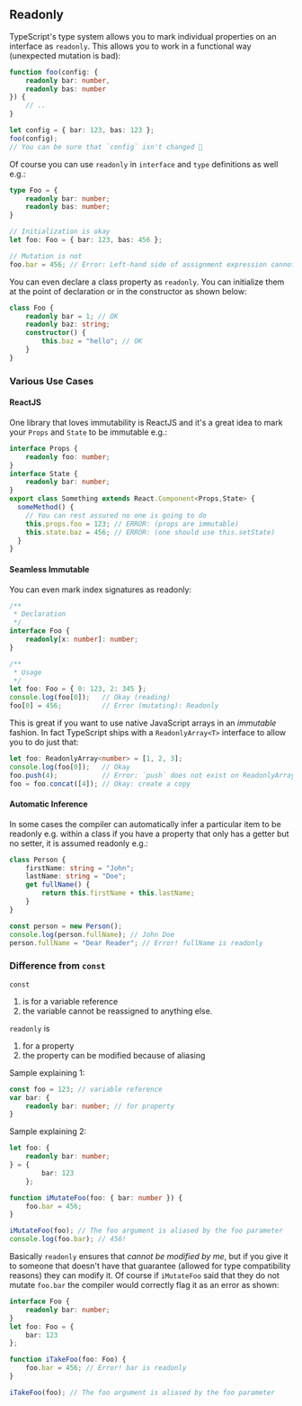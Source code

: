 ## Readonly
TypeScript's type system allows you to mark individual properties on an interface as `readonly`. This allows you to work in a functional way (unexpected mutation is bad):

```ts
function foo(config: {
    readonly bar: number,
    readonly bas: number
}) {
    // ..
}

let config = { bar: 123, bas: 123 };
foo(config);
// You can be sure that `config` isn't changed 🌹
```

Of course you can use `readonly` in `interface` and `type` definitions as well e.g.:

```ts
type Foo = {
    readonly bar: number;
    readonly bas: number;
}

// Initialization is okay
let foo: Foo = { bar: 123, bas: 456 };

// Mutation is not
foo.bar = 456; // Error: Left-hand side of assignment expression cannot be a constant or a read-only property
```

You can even declare a class property as `readonly`. You can initialize them at the point of declaration or in the constructor as shown below:

```ts
class Foo {
    readonly bar = 1; // OK
    readonly baz: string;
    constructor() {
        this.baz = "hello"; // OK
    }
}
```

### Various Use Cases

#### ReactJS
One library that loves immutability is ReactJS and it's a great idea to mark your `Props` and `State` to be immutable e.g.:

```ts
interface Props {
    readonly foo: number;
}
interface State {
    readonly bar: number;
}
export class Something extends React.Component<Props,State> {
  someMethod() {
    // You can rest assured no one is going to do
    this.props.foo = 123; // ERROR: (props are immutable)
    this.state.baz = 456; // ERROR: (one should use this.setState)  
  }
}
```

#### Seamless Immutable

You can even mark index signatures as readonly:

```ts
/**
 * Declaration
 */
interface Foo {
    readonly[x: number]: number;
}

/**
 * Usage
 */
let foo: Foo = { 0: 123, 2: 345 };
console.log(foo[0]);   // Okay (reading)
foo[0] = 456;          // Error (mutating): Readonly
```

This is great if you want to use native JavaScript arrays in an *immutable* fashion. In fact TypeScript ships with a `ReadonlyArray<T>` interface to allow you to do just that:

```ts
let foo: ReadonlyArray<number> = [1, 2, 3];
console.log(foo[0]);   // Okay
foo.push(4);           // Error: `push` does not exist on ReadonlyArray as it mutates the array
foo = foo.concat([4]); // Okay: create a copy
```

#### Automatic Inference
In some cases the compiler can automatically infer a particular item to be readonly e.g. within a class if you have a property that only has a getter but no setter, it is assumed readonly e.g.:

```ts
class Person {
    firstName: string = "John";
    lastName: string = "Doe";
    get fullName() {
        return this.firstName + this.lastName;
    }
}

const person = new Person();
console.log(person.fullName); // John Doe
person.fullName = "Dear Reader"; // Error! fullName is readonly
```

### Difference from `const`
`const`
1. is for a variable reference
1. the variable cannot be reassigned to anything else.

`readonly` is
1. for a property
1. the property can be modified because of aliasing

Sample explaining 1:

```ts
const foo = 123; // variable reference
var bar: {
    readonly bar: number; // for property
}
```

Sample explaining 2:

```ts
let foo: {
    readonly bar: number;
} = {
        bar: 123
    };

function iMutateFoo(foo: { bar: number }) {
    foo.bar = 456;
}

iMutateFoo(foo); // The foo argument is aliased by the foo parameter
console.log(foo.bar); // 456!
```

Basically `readonly` ensures that *cannot be modified by me*, but if you give it to someone that doesn't have that guarantee (allowed for type compatibility reasons) they can modify it. Of course if `iMutateFoo` said that they do not mutate `foo.bar` the compiler would correctly flag it as an error as shown:

```ts
interface Foo {
    readonly bar: number;
}
let foo: Foo = {
    bar: 123
};

function iTakeFoo(foo: Foo) {
    foo.bar = 456; // Error! bar is readonly
}

iTakeFoo(foo); // The foo argument is aliased by the foo parameter
```

[](https://github.com/Microsoft/TypeScript/pull/6532)
